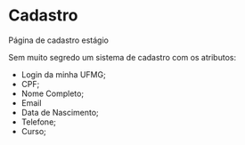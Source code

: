 # Cadastro
Página de cadastro estágio

<p>Sem muito segredo um sistema de cadastro com os atributos:</p>

<ul>
  <li>Login da minha UFMG;</li>
  <li>CPF;</li>
  <li>Nome Completo;</li>
  <li>Email</li>
  <li>Data de Nascimento;</li>
  <li>Telefone;</li>
  <li>Curso;</li>
</ul>

